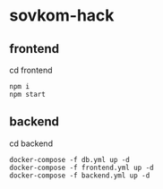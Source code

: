 # sovkom-hack

## frontend

cd frontend 

`npm i` \
`npm start`

## backend

cd backend

`docker-compose -f db.yml up -d` \
`docker-compose -f frontend.yml up -d` \
`docker-compose -f backend.yml up -d`
